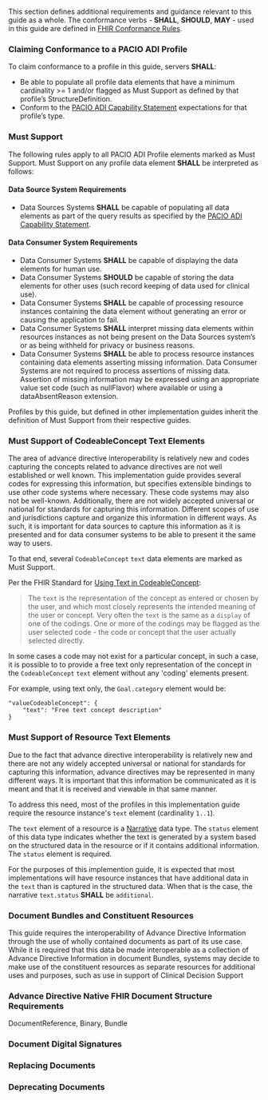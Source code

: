 
This section defines additional requirements and guidance relevant to this guide as a whole. The conformance verbs - **SHALL**, **SHOULD**, **MAY** - used in this guide are defined in [FHIR Conformance Rules](http://hl7.org/fhir/R4/conformance-rules.html).


### Claiming Conformance to a PACIO ADI Profile
To claim conformance to a profile in this guide, servers **SHALL**:

- Be able to populate all profile data elements that have a minimum cardinality >= 1 and/or flagged as Must Support as defined by that profile’s StructureDefinition.
- Conform to the [PACIO ADI Capability Statement](CapabilityStatement-padi.html) expectations for that profile’s type.
<!-- TODO note about what profiles must be supported?-->

### Must Support
The following rules apply to all PACIO ADI Profile elements marked as Must Support. Must Support on any profile data element **SHALL** be interpreted as follows:


#### Data Source System Requirements

- Data Sources Systems **SHALL** be capable of populating all data elements as part of the query results as specified by the [PACIO ADI Capability Statement](CapabilityStatement-padi.html).

#### Data Consumer System Requirements

- Data Consumer Systems **SHALL** be capable of displaying the data elements for human use.
- Data Consumer Systems **SHOULD** be capable of storing the data elements for other uses (such record keeping of data used for clinical use).
- Data Consumer Systems **SHALL** be capable of processing resource instances containing the data element without generating an error or causing the application to fail.
- Data Consumer Systems **SHALL** interpret missing data elements within resources instances as not being present on the Data Sources system’s or as being withheld for privacy or business reasons.
- Data Consumer Systems **SHALL** be able to process resource instances containing data elements asserting missing information. Data Consumer Systems are not required to process assertions of missing data. Assertion of missing information may be expressed using an appropriate value set code (such as nullFlavor) where available or using a dataAbsentReason extension.

Profiles by this guide, but defined in other implementation guides inherit the definition of Must Support from their respective guides.

### Must Support of CodeableConcept Text Elements

The area of advance directive interoperability is relatively new and codes capturing the concepts related to advance directives are not well established or well known. This implementation guide provides several codes for expressing this information, but specifies extensible bindings to use other code systems where necessary. These code systems may also not be well-known. 
Additionally, there are not widely accepted universal or national for standards for capturing this information. Different scopes of use and jurisdictions capture and organize this information in different ways. As such, it is important for data sources to capture this information as it is presented and for data consumer systems to be able to present it the same way to users. 

To that end, several `CodeableConcept` `text` data elements are marked as Must Support. 

Per the FHIR Standard for [Using Text in CodeableConcept](https://www.hl7.org/fhir/datatypes.html#CodeableConcept): 
> The `text` is the representation of the concept as entered or chosen by the user, and which most closely represents the intended meaning of the user or concept. Very often the `text` is the same as a `display` of one of the codings. One or more of the codings may be flagged as the user selected code - the code or concept that the user actually selected directly.

In some cases a code may not exist for a particular concept, in such a case, it is possible to to provide a free text only representation of the concept in the `CodeableConcept` `text` element without any 'coding' elements present.

For example, using text only, the `Goal.category` element would be:

    "valueCodeableConcept": {
        "text": "Free text concept description"
    }

### Must Support of Resource Text Elements

Due to the fact that advance directive interoperability is relatively new and there are not any widely accepted universal or national for standards for capturing this information, advance directives may be represented in many different ways. It is important that this information be communicated as it is meant and that it is received and viewable in that same manner. 

To address this need, most of the profiles in this implementation guide require the resource instance's `text` element (cardinality `1..1`).

The `text` element of a resource is a [Narrative](http://hl7.org/fhir/R4/narrative.html#Narrative) data type. The `status` element of this data type indicates whether the text is generated by a system based on the structured data in the resource or if it contains additional information. The `status` element is required. 

For the purposes of this implemention guide, it is expected that most implementations will have resource instances that have additional data in the `text` than is captured in the structured data. When that is the case, the narrative `text.status` **SHALL** be `additional`.

### Document Bundles and Constituent Resources

<!--[TODO]--> 
This guide requires the interoperability of Advance Directive Information through the use of wholly contained documents as part of its use case. While it is required that this data be made interoperable as a collection of Advance Directive Information in document Bundles, systems may decide to make use of the constituent resources as separate resources for additional uses and purposes, such as use in support of Clinical Decision Support 

### Advance Directive Native FHIR Document Structure Requirements

DocumentReference, Binary, Bundle

### Document Digital Signatures

### Replacing Documents


### Deprecating Documents


